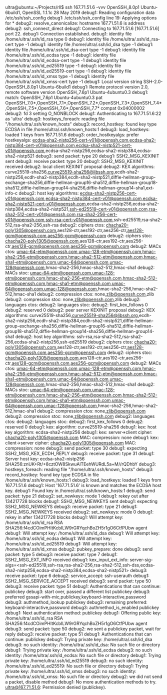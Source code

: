 ultra@ubuntu:~/Projects/rll$ ssh 167.71.51.6 -vvv
OpenSSH_8.0p1 Ubuntu-6build1, OpenSSL 1.1.1c  28 May 2019
debug1: Reading configuration data /etc/ssh/ssh_config
debug1: /etc/ssh/ssh_config line 19: Applying options for *
debug2: resolve_canonicalize: hostname 167.71.51.6 is address
debug2: ssh_connect_direct
debug1: Connecting to 167.71.51.6 [167.71.51.6] port 22.
debug1: Connection established.
debug1: identity file /home/ultra/.ssh/id_rsa type 0
debug1: identity file /home/ultra/.ssh/id_rsa-cert type -1
debug1: identity file /home/ultra/.ssh/id_dsa type -1
debug1: identity file /home/ultra/.ssh/id_dsa-cert type -1
debug1: identity file /home/ultra/.ssh/id_ecdsa type -1
debug1: identity file /home/ultra/.ssh/id_ecdsa-cert type -1
debug1: identity file /home/ultra/.ssh/id_ed25519 type -1
debug1: identity file /home/ultra/.ssh/id_ed25519-cert type -1
debug1: identity file /home/ultra/.ssh/id_xmss type -1
debug1: identity file /home/ultra/.ssh/id_xmss-cert type -1
debug1: Local version string SSH-2.0-OpenSSH_8.0p1 Ubuntu-6build1
debug1: Remote protocol version 2.0, remote software version OpenSSH_7.6p1 Ubuntu-4ubuntu0.3
debug1: match: OpenSSH_7.6p1 Ubuntu-4ubuntu0.3 pat OpenSSH_7.0*,OpenSSH_7.1*,OpenSSH_7.2*,OpenSSH_7.3*,OpenSSH_7.4*,OpenSSH_7.5*,OpenSSH_7.6*,OpenSSH_7.7* compat 0x04000002
debug2: fd 3 setting O_NONBLOCK
debug1: Authenticating to 167.71.51.6:22 as 'ultra'
debug3: hostkeys_foreach: reading file "/home/ultra/.ssh/known_hosts"
debug3: record_hostkey: found key type ECDSA in file /home/ultra/.ssh/known_hosts:1
debug3: load_hostkeys: loaded 1 keys from 167.71.51.6
debug3: order_hostkeyalgs: prefer hostkeyalgs: ecdsa-sha2-nistp256-cert-v01@openssh.com,ecdsa-sha2-nistp384-cert-v01@openssh.com,ecdsa-sha2-nistp521-cert-v01@openssh.com,ecdsa-sha2-nistp256,ecdsa-sha2-nistp384,ecdsa-sha2-nistp521
debug3: send packet: type 20
debug1: SSH2_MSG_KEXINIT sent
debug3: receive packet: type 20
debug1: SSH2_MSG_KEXINIT received
debug2: local client KEXINIT proposal
debug2: KEX algorithms: curve25519-sha256,curve25519-sha256@libssh.org,ecdh-sha2-nistp256,ecdh-sha2-nistp384,ecdh-sha2-nistp521,diffie-hellman-group-exchange-sha256,diffie-hellman-group16-sha512,diffie-hellman-group18-sha512,diffie-hellman-group14-sha256,diffie-hellman-group14-sha1,ext-info-c
debug2: host key algorithms: ecdsa-sha2-nistp256-cert-v01@openssh.com,ecdsa-sha2-nistp384-cert-v01@openssh.com,ecdsa-sha2-nistp521-cert-v01@openssh.com,ecdsa-sha2-nistp256,ecdsa-sha2-nistp384,ecdsa-sha2-nistp521,ssh-ed25519-cert-v01@openssh.com,rsa-sha2-512-cert-v01@openssh.com,rsa-sha2-256-cert-v01@openssh.com,ssh-rsa-cert-v01@openssh.com,ssh-ed25519,rsa-sha2-512,rsa-sha2-256,ssh-rsa
debug2: ciphers ctos: chacha20-poly1305@openssh.com,aes128-ctr,aes192-ctr,aes256-ctr,aes128-gcm@openssh.com,aes256-gcm@openssh.com
debug2: ciphers stoc: chacha20-poly1305@openssh.com,aes128-ctr,aes192-ctr,aes256-ctr,aes128-gcm@openssh.com,aes256-gcm@openssh.com
debug2: MACs ctos: umac-64-etm@openssh.com,umac-128-etm@openssh.com,hmac-sha2-256-etm@openssh.com,hmac-sha2-512-etm@openssh.com,hmac-sha1-etm@openssh.com,umac-64@openssh.com,umac-128@openssh.com,hmac-sha2-256,hmac-sha2-512,hmac-sha1
debug2: MACs stoc: umac-64-etm@openssh.com,umac-128-etm@openssh.com,hmac-sha2-256-etm@openssh.com,hmac-sha2-512-etm@openssh.com,hmac-sha1-etm@openssh.com,umac-64@openssh.com,umac-128@openssh.com,hmac-sha2-256,hmac-sha2-512,hmac-sha1
debug2: compression ctos: none,zlib@openssh.com,zlib
debug2: compression stoc: none,zlib@openssh.com,zlib
debug2: languages ctos: 
debug2: languages stoc: 
debug2: first_kex_follows 0 
debug2: reserved 0 
debug2: peer server KEXINIT proposal
debug2: KEX algorithms: curve25519-sha256,curve25519-sha256@libssh.org,ecdh-sha2-nistp256,ecdh-sha2-nistp384,ecdh-sha2-nistp521,diffie-hellman-group-exchange-sha256,diffie-hellman-group16-sha512,diffie-hellman-group18-sha512,diffie-hellman-group14-sha256,diffie-hellman-group14-sha1
debug2: host key algorithms: ssh-rsa,rsa-sha2-512,rsa-sha2-256,ecdsa-sha2-nistp256,ssh-ed25519
debug2: ciphers ctos: chacha20-poly1305@openssh.com,aes128-ctr,aes192-ctr,aes256-ctr,aes128-gcm@openssh.com,aes256-gcm@openssh.com
debug2: ciphers stoc: chacha20-poly1305@openssh.com,aes128-ctr,aes192-ctr,aes256-ctr,aes128-gcm@openssh.com,aes256-gcm@openssh.com
debug2: MACs ctos: umac-64-etm@openssh.com,umac-128-etm@openssh.com,hmac-sha2-256-etm@openssh.com,hmac-sha2-512-etm@openssh.com,hmac-sha1-etm@openssh.com,umac-64@openssh.com,umac-128@openssh.com,hmac-sha2-256,hmac-sha2-512,hmac-sha1
debug2: MACs stoc: umac-64-etm@openssh.com,umac-128-etm@openssh.com,hmac-sha2-256-etm@openssh.com,hmac-sha2-512-etm@openssh.com,hmac-sha1-etm@openssh.com,umac-64@openssh.com,umac-128@openssh.com,hmac-sha2-256,hmac-sha2-512,hmac-sha1
debug2: compression ctos: none,zlib@openssh.com
debug2: compression stoc: none,zlib@openssh.com
debug2: languages ctos: 
debug2: languages stoc: 
debug2: first_kex_follows 0 
debug2: reserved 0 
debug1: kex: algorithm: curve25519-sha256
debug1: kex: host key algorithm: ecdsa-sha2-nistp256
debug1: kex: server->client cipher: chacha20-poly1305@openssh.com MAC: <implicit> compression: none
debug1: kex: client->server cipher: chacha20-poly1305@openssh.com MAC: <implicit> compression: none
debug3: send packet: type 30
debug1: expecting SSH2_MSG_KEX_ECDH_REPLY
debug3: receive packet: type 31
debug1: Server host key: ecdsa-sha2-nistp256 SHA256:znUK+Rt/+8cztOW8SkwuAlTEehWURdL5a+M//rQDhbY
debug3: hostkeys_foreach: reading file "/home/ultra/.ssh/known_hosts"
debug3: record_hostkey: found key type ECDSA in file /home/ultra/.ssh/known_hosts:1
debug3: load_hostkeys: loaded 1 keys from 167.71.51.6
debug1: Host '167.71.51.6' is known and matches the ECDSA host key.
debug1: Found key in /home/ultra/.ssh/known_hosts:1
debug3: send packet: type 21
debug2: set_newkeys: mode 1
debug1: rekey out after 134217728 blocks
debug1: SSH2_MSG_NEWKEYS sent
debug1: expecting SSH2_MSG_NEWKEYS
debug3: receive packet: type 21
debug1: SSH2_MSG_NEWKEYS received
debug2: set_newkeys: mode 0
debug1: rekey in after 134217728 blocks
debug1: Will attempt key: /home/ultra/.ssh/id_rsa RSA SHA256:f4cdCOimPHItKcbILW9rGRYqchBoZH5r1gO6CtfPUbw agent
debug1: Will attempt key: /home/ultra/.ssh/id_dsa 
debug1: Will attempt key: /home/ultra/.ssh/id_ecdsa 
debug1: Will attempt key: /home/ultra/.ssh/id_ed25519 
debug1: Will attempt key: /home/ultra/.ssh/id_xmss 
debug2: pubkey_prepare: done
debug3: send packet: type 5
debug3: receive packet: type 7
debug1: SSH2_MSG_EXT_INFO received
debug1: kex_input_ext_info: server-sig-algs=<ssh-ed25519,ssh-rsa,rsa-sha2-256,rsa-sha2-512,ssh-dss,ecdsa-sha2-nistp256,ecdsa-sha2-nistp384,ecdsa-sha2-nistp521>
debug3: receive packet: type 6
debug2: service_accept: ssh-userauth
debug1: SSH2_MSG_SERVICE_ACCEPT received
debug3: send packet: type 50
debug3: receive packet: type 51
debug1: Authentications that can continue: publickey
debug3: start over, passed a different list publickey
debug3: preferred gssapi-with-mic,publickey,keyboard-interactive,password
debug3: authmethod_lookup publickey
debug3: remaining preferred: keyboard-interactive,password
debug3: authmethod_is_enabled publickey
debug1: Next authentication method: publickey
debug1: Offering public key: /home/ultra/.ssh/id_rsa RSA SHA256:f4cdCOimPHItKcbILW9rGRYqchBoZH5r1gO6CtfPUbw agent
debug3: send packet: type 50
debug2: we sent a publickey packet, wait for reply
debug3: receive packet: type 51
debug1: Authentications that can continue: publickey
debug1: Trying private key: /home/ultra/.ssh/id_dsa
debug3: no such identity: /home/ultra/.ssh/id_dsa: No such file or directory
debug1: Trying private key: /home/ultra/.ssh/id_ecdsa
debug3: no such identity: /home/ultra/.ssh/id_ecdsa: No such file or directory
debug1: Trying private key: /home/ultra/.ssh/id_ed25519
debug3: no such identity: /home/ultra/.ssh/id_ed25519: No such file or directory
debug1: Trying private key: /home/ultra/.ssh/id_xmss
debug3: no such identity: /home/ultra/.ssh/id_xmss: No such file or directory
debug2: we did not send a packet, disable method
debug1: No more authentication methods to try.
ultra@167.71.51.6: Permission denied (publickey).
